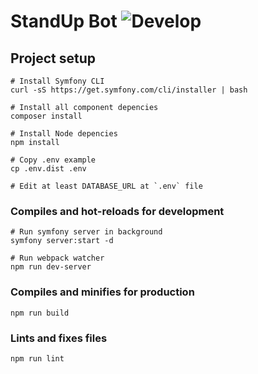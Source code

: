 # StandUp Bot ![Develop](https://github.com/FriendsOfAgile/standUpBot/workflows/Develop/badge.svg)

## Project setup


```
# Install Symfony CLI
curl -sS https://get.symfony.com/cli/installer | bash

# Install all component depencies
composer install

# Install Node depencies
npm install

# Copy .env example
cp .env.dist .env

# Edit at least DATABASE_URL at `.env` file
```

### Compiles and hot-reloads for development
```
# Run symfony server in background
symfony server:start -d

# Run webpack watcher
npm run dev-server
```

### Compiles and minifies for production
```
npm run build
```

### Lints and fixes files
```
npm run lint
```